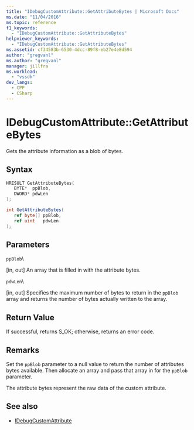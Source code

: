 ```yaml
---
title: "IDebugCustomAttribute::GetAttributeBytes | Microsoft Docs"
ms.date: "11/04/2016"
ms.topic: reference
f1_keywords:
  - "IDebugCustomAttribute::GetAttributeBytes"
helpviewer_keywords:
  - "IDebugCustomAttribute::GetAttributeBytes"
ms.assetid: cf34583b-6530-4dcc-89f8-eb27e4e8d594
author: "gregvanl"
ms.author: "gregvanl"
manager: jillfra
ms.workload:
  - "vssdk"
dev_langs:
  - CPP
  - CSharp
---
```

# IDebugCustomAttribute::GetAttributeBytes
Gets the attribute information as a blob of bytes.

## Syntax

```cpp
HRESULT GetAttributeBytes( 
   BYTE*  ppBlob,
   DWORD* pdwLen
);
```

```csharp
int GetAttributeBytes(
   ref byte[] ppBlob,
   ref uint   pdwLen
);
```

## Parameters
 `ppBlob`\

 [in, out] An array that is filled in with the attribute bytes.

 `pdwLen`\

 [in, out] Specifies the maximum number of bytes to return in the `ppBlob` array and returns the number of bytes actually written to the array.

## Return Value
 If successful, returns S_OK; otherwise, returns an error code.

## Remarks
 Set the `ppBlob` parameter to a null value to return the number of attributes bytes available. Then allocate an array and pass that array in for the `ppBlob` parameter.

 The attribute bytes represent the raw data of the custom attribute.

## See also
- [IDebugCustomAttribute](../../../extensibility/debugger/reference/idebugcustomattribute.md)